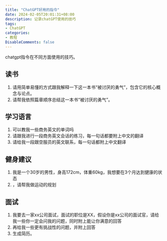 ```yaml
---
title: "ChatGPT好用的指令"
date: 2024-02-05T20:01:31+08:00
description: 记录chatGPT使用的技巧
tags: 
- ChatGPT
categories: 
- 教程
DisableComments: false
---
```


chatgpt指令在不同方面使用的技巧。
<!--more-->

## 读书

1. 请用简单易懂的方式跟我解释一下这一本书“被讨厌的勇气”，包含它的核心概念与论点。
2. 请帮我依照篇章顺序总结这一本书“被讨厌的勇气”。

## 学习语言

1. 可以教我一些商务英文的单词吗
2. 请跟我进行一段商务英文会话的练习，每一句话都要附上中文的翻译
3. 请给我一段跟空服员的英文联系，每一句话都附上中文翻译

## 健身建议

1. 我是一个30岁的男性，身高172cm，体重60kg，我想要在3个月达到健康的状态
2. ，请帮我做运动的规划

## 面试

1. 我要去一家xx公司面试，面试的职位是XX，假设你是xx公司的面试官，请给我一些你一定会问我的问题，同时附上能让你满意的回答
2. 再给我一些更有挑战性的问题，并附上回答
3. 生成简历。